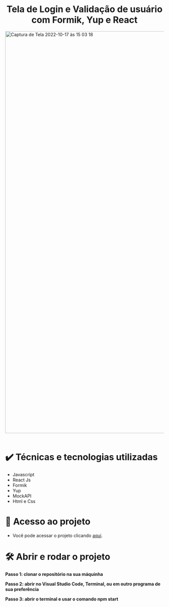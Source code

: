 <h1 align="center"> Tela de Login e Validação de usuário com Formik, Yup e React </h1>


<img width="1279" alt="Captura de Tela 2022-10-17 às 15 03 18" src="https://user-images.githubusercontent.com/101599209/196249974-f59e745c-e4f8-4e7a-9f53-40d0ac7ae129.png">
<br>
<br>

# ✔️ Técnicas e tecnologias utilizadas
- Javascript
- React Js
- Formik
- Yup
- MockAPI
- Html e Css


# 📁 Acesso ao projeto
- Você pode acessar o projeto clicando [aqui](https://login-vittude-teste.onrender.com/).



# 🛠️ Abrir e rodar o projeto

**Passo 1: clonar o repositório na sua máquinha**

**Passo 2: abrir no Visual Studio Code, Terminal, ou em outro programa de sua preferência**

**Passo 3: abrir o terminal e usar o comando npm start**
  

